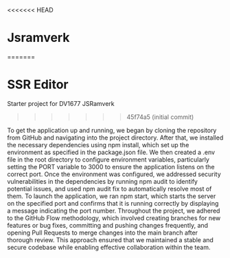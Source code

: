 <<<<<<< HEAD
# Jsramverk
=======
# SSR Editor

Starter project for DV1677 JSRamverk
>>>>>>> 45f74a5 (initial commit)

To get the application up and running, we began by cloning the repository from GitHub and navigating into the project directory. After that, we installed the necessary dependencies using npm install, which set up the environment as specified in the package.json file. We then created a .env file in the root directory to configure environment variables, particularly setting the PORT variable to 3000 to ensure the application listens on the correct port. Once the environment was configured, we addressed security vulnerabilities in the dependencies by running npm audit to identify potential issues, and used npm audit fix to automatically resolve most of them. To launch the application, we ran npm start, which starts the server on the specified port and confirms that it is running correctly by displaying a message indicating the port number. Throughout the project, we adhered to the GitHub Flow methodology, which involved creating branches for new features or bug fixes, committing and pushing changes frequently, and opening Pull Requests to merge changes into the main branch after thorough review. This approach ensured that we maintained a stable and secure codebase while enabling effective collaboration within the team.

